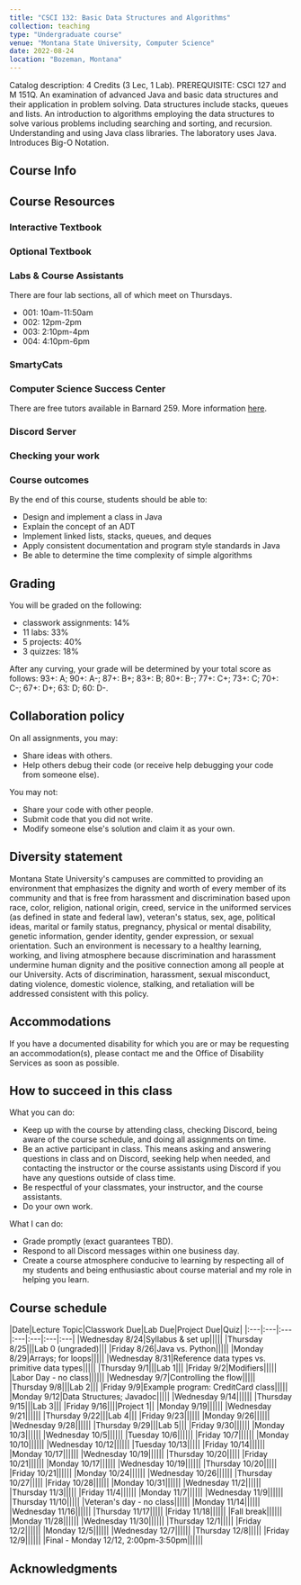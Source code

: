 ```yaml
---
title: "CSCI 132: Basic Data Structures and Algorithms"
collection: teaching
type: "Undergraduate course"
venue: "Montana State University, Computer Science"
date: 2022-08-24
location: "Bozeman, Montana"
---
```


Catalog description: 4 Credits (3 Lec, 1 Lab).
PREREQUISITE: CSCI 127 and M 151Q. An examination of advanced Java and basic
data structures and their application in problem solving. Data structures
include stacks, queues and lists. An introduction to algorithms employing the
data structures to solve various problems including searching and sorting, and
recursion. Understanding and using Java class libraries. The laboratory uses
Java. Introduces Big-O Notation.

## Course Info



## Course Resources
### Interactive Textbook
### Optional Textbook

### Labs & Course Assistants

There are four lab sections, all of which meet on Thursdays.
* 001: 10am-11:50am
* 002: 12pm-2pm
* 003: 2:10pm-4pm
* 004: 4:10pm-6pm

### SmartyCats

### Computer Science Success Center
There are free tutors available in Barnard 259. More information [here](https://www.cs.montana.edu/student-success-center.html).

### Discord Server

### Checking your work

### Course outcomes
By the end of this course, students should be able to:
* Design and implement a class in Java
* Explain the concept of an ADT
* Implement linked lists, stacks, queues, and deques
* Apply consistent documentation and program style standards in Java
* Be able to determine the time complexity of simple algorithms

## Grading

You will be graded on the following:
*  classwork assignments: 14%
* 11 labs: 33%
* 5 projects: 40%
* 3 quizzes: 18%

After any curving, your grade will be determined by your total score as follows:
93+: A; 90+: A-; 87+: B+; 83+: B; 80+: B-; 77+: C+; 73+: C; 70+: C-; 67+: D+; 63: D; 60: D-.

## Collaboration policy
On all assignments, you may:
* Share ideas with others.
* Help others debug their code (or receive help debugging your code from someone
	else).

You may not:
* Share your code with other people.
* Submit code that you did not write.
* Modify someone else's solution and claim it as your own.


## Diversity statement
Montana State University's campuses are committed to
providing an environment that emphasizes the dignity and worth of every member
of its community and that is free from harassment and discrimination based upon
race, color, religion, national origin, creed, service in the uniformed
services (as defined in state and federal law), veteran's status, sex, age,
political ideas, marital or family status, pregnancy, physical or mental
disability, genetic information, gender identity, gender expression, or sexual
orientation. Such an environment is necessary to a healthy learning, working,
and living atmosphere because discrimination and harassment undermine human
dignity and the positive connection among all people at our University. Acts of
discrimination, harassment, sexual misconduct, dating violence, domestic
violence, stalking, and retaliation will be addressed consistent with this
policy.

## Accommodations
If you have a documented disability for which
you are or may be requesting an accommodation(s), please contact
me and the Office of Disability Services as soon as possible.

## How to succeed in this class
What you can do:
* Keep up with the course by attending class,
checking Discord, being aware of the course
schedule, and doing all assignments on time.
* Be an active participant in class. This means asking and
answering questions in class and on Discord, seeking help
when needed,
and contacting the instructor or the course assistants using Discord if you have any questions outside of class
time.
* Be respectful of your classmates, your instructor, and the course assistants.
* Do your own work.

What I can do:
* Grade promptly (exact guarantees TBD).
* Respond to all Discord messages within one business day.
* Create a course atmosphere conducive to learning by respecting
all of my students and being
enthusiastic about course material and my role in helping you learn.

## Course schedule

|Date|Lecture Topic|Classwork Due|Lab Due|Project Due|Quiz|
|:---|:---|:---|:---|:---|:---|:---|
|Wednesday 8/24|Syllabus & set up|||||
|Thursday 8/25|||Lab 0 (ungraded)|||
|Friday 8/26|Java vs. Python|||||
|Monday 8/29|Arrays; for loops|||||
|Wednesday 8/31|Reference data types vs. primitive data types|||||
|Thursday 9/1|||Lab 1|||
|Friday 9/2|Modifiers|||||
|Labor Day - no class||||||
|Wednesday 9/7|Controlling the flow|||||
|Thursday 9/8|||Lab 2|||
|Friday 9/9|Example program: CreditCard class|||||
|Monday 9/12|Data Structures; Javadoc|||||
|Wednesday 9/14||||||
|Thursday 9/15|||Lab 3|||
|Friday 9/16||||Project 1||
|Monday 9/19||||||
|Wednesday 9/21||||||
|Thursday 9/22|||Lab 4|||
|Friday 9/23||||||
|Monday 9/26||||||
|Wednesday 9/28||||||
|Thursday 9/29|||Lab 5|||
|Friday 9/30||||||
|Monday 10/3||||||
|Wednesday 10/5||||||
|Tuesday 10/6||||||
|Friday 10/7||||||
|Monday 10/10||||||
|Wednesday 10/12||||||
|Tuesday 10/13|||||
|Friday 10/14||||||
|Monday 10/17||||||
|Wednesday 10/19||||||
|Thursday 10/20|||||
|Friday 10/21||||||
|Monday 10/17||||||
|Wednesday 10/19||||||
|Thursday 10/20|||||
|Friday 10/21||||||
|Monday 10/24||||||
|Wednesday 10/26||||||
|Thursday 10/27|||||
|Friday 10/28||||||
|Monday 10/31||||||
|Wednesday 11/2||||||
|Thursday 11/3|||||
|Friday 11/4||||||
|Monday 11/7||||||
|Wednesday 11/9||||||
|Thursday 11/10|||||
|Veteran's day - no class||||||
|Monday 11/14||||||
|Wednesday 11/16||||||
|Thursday 11/17|||||
|Friday 11/18||||||
|Fall break||||||
|Monday 11/28||||||
|Wednesday 11/30||||||
|Thursday 12/1|||||
|Friday 12/2||||||
|Monday 12/5||||||
|Wednesday 12/7||||||
|Thursday 12/8|||||
|Friday 12/9||||||
|Final - Monday 12/12, 2:00pm-3:50pm||||||



## Acknowledgments

